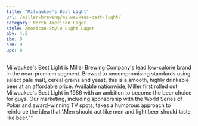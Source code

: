 ```yaml
---
title: "Milwaukee's Best Light"
url: /miller-brewing/milwaukees-best-light/
category: North American Lager
style: American-Style Light Lager
abv: 4.5
ibu: 0
srm: 0
upc: 0
---
```

Milwaukee's Best Light is Miller Brewing Company's lead low-calorie brand in the near-premium segment. Brewed to uncompromising standards using select pale malt, cereal grains and yeast, this is a smooth, highly drinkable beer at an affordable price. Available nationwide, Miller first rolled out Milwaukee's Best Light in 1986 with an ambition to become the beer choice for guys. Our marketing, including sponsorship with the World Series of Poker and award-winning TV spots, takes a humorous approach to reinforce the idea that \Men should act like men and light beer should taste like beer.\""
